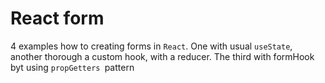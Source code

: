 # React form

4 examples how to creating forms in `React`.
One with usual `useState`, another thorough a custom hook, with a reducer.
The third with formHook byt using `propGetters `pattern
